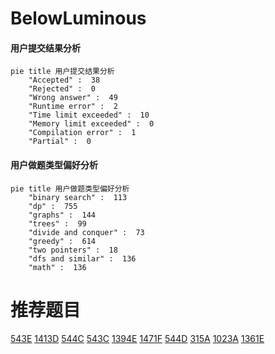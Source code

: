 # BelowLuminous

<!-- tabs:start -->



#### **用户提交结果分析**

```mermaid
pie title 用户提交结果分析
    "Accepted" :  38
    "Rejected" :  0
    "Wrong answer" :  49
    "Runtime error" :  2
    "Time limit exceeded" :  10
    "Memory limit exceeded" :  0
    "Compilation error" :  1
    "Partial" :  0
```

#### **用户做题类型偏好分析**

```mermaid
pie title 用户做题类型偏好分析
    "binary search" :  113
    "dp" :  755
    "graphs" :  144
    "trees" :  99
    "divide and conquer" :  73
    "greedy" :  614
    "two pointers" :  18
    "dfs and similar" :  136
    "math" :  136
```



<!-- tabs:end -->
# 推荐题目
[543E](https://codeforces.com/contest/543/problem/E)
[1413D](https://codeforces.com/contest/1413/problem/D)
[544C](https://codeforces.com/contest/544/problem/C)
[543C](https://codeforces.com/contest/543/problem/C)
[1394E](https://codeforces.com/contest/1394/problem/E)
[1471F](https://codeforces.com/contest/1471/problem/F)
[544D](https://codeforces.com/contest/544/problem/D)
[315A](https://codeforces.com/contest/315/problem/A)
[1023A](https://codeforces.com/contest/1023/problem/A)
[1361E](https://codeforces.com/contest/1361/problem/E)
